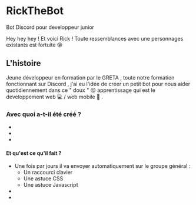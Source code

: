 # RickTheBot 
 Bot Discord pour developpeur junior
 
 Hey hey hey ! Et voici Rick ! 
 Toute ressemblances avec une personnages existants est fortuite 😝  
 
 ## L'histoire
 
 Jeune développeur en formation par le GRETA , toute notre formation fonctionnant sur Discord ,
 j'ai eu l'idée de créer un petit bot pour nous aider quotidiennement dans ce " doux " 😝 apprentissage 
 qui est le developpement web 💻 / web mobile 📱 .
 
 ### Avec quoi a-t-il été créé ? 
 -
 -
 -
 
 #### Et qu'est ce qu'il fait ?
 - Une fois par jours il va envoyer automatiquement sur le groupe général :
   - Un raccourci clavier 
   - Une astuce CSS
   - Une astuce Javascript
 -
 -

